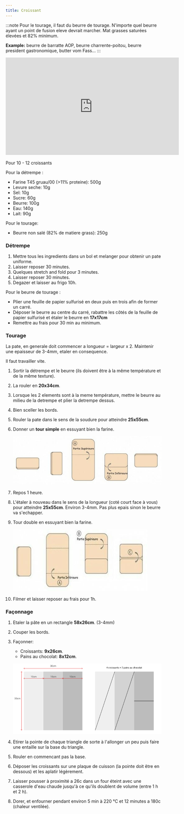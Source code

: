 ```yaml
---
title: Croissant
---
```


:::note
Pour le tourage, il faut du beurre de tourage.
N'importe quel beurre ayant un point de fusion eleve devrait marcher. Mat grasses saturées élevées et 82% minimum.

**Example:** beurre de barratte AOP, beurre charrente-poitou, beurre president gastronomique, butter vom Fass...
:::

<iframe width="560" height="315" src="https://www.youtube.com/embed/tbdAq3B8Pzs" title="YouTube video player" frameborder="0" allow="accelerometer; autoplay; clipboard-write; encrypted-media; gyroscope; picture-in-picture" allowfullscreen></iframe>

Pour 10 - 12 croissants

Pour la détrempe :

- Farine T45 gruau/00 (>11% proteine): 500g
- Levure seche: 10g
- Sel: 10g
- Sucre: 60g
- Beurre: 100g
- Eau: 140g
- Lait: 90g

Pour le tourage:

- Beurre non salé (82% de matiere grass): 250g

### Détrempe

1. Mettre tous les ingredients dans un bol et melanger pour obtenir un pate uniforme.
1. Laisser reposer 30 minutes.
1. Quelques stretch and fold pour 3 minutes.
1. Laisser reposer 30 minutes.
1. Degazer et laisser au frigo 10h.

Pour le beurre de tourage :

- Plier une feuille de papier sulfurisé en deux puis en trois afin de former un carré.
- Déposer le beurre au centre du carré, rabattre les côtés de la feuille de papier sulfurisé et étaler le
  beurre en **17x17cm**
- Remettre au frais pour 30 min au minimum.

### Tourage

La pate, en generale doit commencer a longueur = largeur x 2. Maintenir une epaisseur de 3-4mm, etaler en consequence.

Il faut travailler vite.

1. Sortir la détrempe et le beurre (ils doivent être à la même température et de la même texture).
1. La rouler en **20x34cm**.
1. Lorsque les 2 elements sont à la meme température, mettre le beurre au milieu de la detrempe
   et plier la detrempe dessus.
1. Bien sceller les bords.
1. Rouler la pate dans le sens de la soudure pour atteindre **25x55cm**.
1. Donner un **tour simple** en essuyant bien la farine.

   ![Croissants](/img/tour-simple.png)
1. Repos 1 heure.
1. L'étaler à nouveau dans le sens de la longueur (coté court face à vous) pour atteindre **25x55cm**. Environ 3-4mm. Pas plus epais sinon le beurre va s'echapper.
1. Tour double en essuyant bien la farine.

   ![Croissants](/img/tour-double.png)
1. Filmer et laisser reposer au frais pour 1h.

### Façonnage

1. Etaler la pâte en un rectangle **58x26cm**. (3-4mm)
1. Couper les bords.
1. Façonner:
   - Croissants: **9x26cm**.
   - Pains au chocolat: **8x12cm**.

   ![croissant](/img/coupe.png)
1. Etirer la pointe de chaque triangle de sorte à l'allonger un peu puis faire
   une entaille sur la base du triangle.
1. Rouler en commencant pas la base.
1. Déposer les croissants sur une plaque de cuisson (la pointe doit être en dessous) et les aplatir
   légèrement.
1. Laisser pousser à proximité a 26c dans un four éteint avec une casserole
   d'eau chaude jusqu'à ce qu'ils doublent de volume (entre 1 h et 2 h).
1. Dorer, et enfourner pendant environ 5 min à 220 °C et 12 minutes a 180c (chaleur ventilée).
